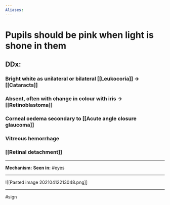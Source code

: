 ```yaml
---
Aliases:
---
```

# Pupils should be pink when light is shone in them 
## DDx:
### Bright white as unilateral or bilateral [[Leukocoria]] -> [[Cataracts]]
### Absent, often with change in colour with iris -> [[Retinoblastoma]]
### Corneal oedema secondary to [[Acute angle closure glaucoma]]
### Vitreous hemorrhage 
### [[Retinal detachment]]

---
**Mechanism:**
**Seen in:** #eyes 

---
![[Pasted image 20210412213048.png]]

---
#sign 